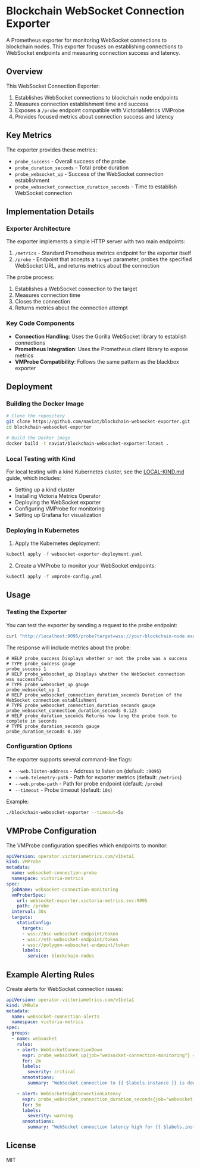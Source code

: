 # Blockchain WebSocket Connection Exporter

A Prometheus exporter for monitoring WebSocket connections to blockchain nodes. This exporter focuses on establishing connections to WebSocket endpoints and measuring connection success and latency.

## Overview

This WebSocket Connection Exporter:

1. Establishes WebSocket connections to blockchain node endpoints
2. Measures connection establishment time and success
3. Exposes a `/probe` endpoint compatible with VictoriaMetrics VMProbe
4. Provides focused metrics about connection success and latency

## Key Metrics

The exporter provides these metrics:

- `probe_success` - Overall success of the probe
- `probe_duration_seconds` - Total probe duration
- `probe_websocket_up` - Success of the WebSocket connection establishment
- `probe_websocket_connection_duration_seconds` - Time to establish WebSocket connection

## Implementation Details

### Exporter Architecture

The exporter implements a simple HTTP server with two main endpoints:

1. `/metrics` - Standard Prometheus metrics endpoint for the exporter itself
2. `/probe` - Endpoint that accepts a `target` parameter, probes the specified WebSocket URL, and returns metrics about the connection

The probe process:

1. Establishes a WebSocket connection to the target
2. Measures connection time
3. Closes the connection
4. Returns metrics about the connection attempt

### Key Code Components

- **Connection Handling**: Uses the Gorilla WebSocket library to establish connections
- **Prometheus Integration**: Uses the Prometheus client library to expose metrics
- **VMProbe Compatibility**: Follows the same pattern as the blackbox exporter

## Deployment

### Building the Docker Image

```bash
# Clone the repository
git clone https://github.com/naviat/blockchain-websocket-exporter.git
cd blockchain-websocket-exporter

# Build the Docker image
docker build -t naviat/blockchain-websocket-exporter:latest .
```

### Local Testing with Kind

For local testing with a kind Kubernetes cluster, see the [LOCAL-KIND.md](LOCAL-KIND.md) guide, which includes:

- Setting up a kind cluster
- Installing Victoria Metrics Operator
- Deploying the WebSocket exporter
- Configuring VMProbe for monitoring
- Setting up Grafana for visualization

### Deploying in Kubernetes

1. Apply the Kubernetes deployment:

```bash
kubectl apply -f websocket-exporter-deployment.yaml
```

2. Create a VMProbe to monitor your WebSocket endpoints:

```bash
kubectl apply -f vmprobe-config.yaml
```

## Usage

### Testing the Exporter

You can test the exporter by sending a request to the probe endpoint:

```bash
curl "http://localhost:9095/probe?target=wss://your-blockchain-node.example.com/token"
```

The response will include metrics about the probe:

```config
# HELP probe_success Displays whether or not the probe was a success
# TYPE probe_success gauge
probe_success 1
# HELP probe_websocket_up Displays whether the WebSocket connection was successful
# TYPE probe_websocket_up gauge
probe_websocket_up 1
# HELP probe_websocket_connection_duration_seconds Duration of the WebSocket connection establishment
# TYPE probe_websocket_connection_duration_seconds gauge
probe_websocket_connection_duration_seconds 0.123
# HELP probe_duration_seconds Returns how long the probe took to complete in seconds
# TYPE probe_duration_seconds gauge
probe_duration_seconds 0.169
```

### Configuration Options

The exporter supports several command-line flags:

- `--web.listen-address` - Address to listen on (default: `:9095`)
- `--web.telemetry-path` - Path for exporter metrics (default: `/metrics`)
- `--web.probe-path` - Path for probe endpoint (default: `/probe`)
- `--timeout` - Probe timeout (default: `10s`)

Example:

```bash
./blockchain-websocket-exporter --timeout=5s
```

## VMProbe Configuration

The VMProbe configuration specifies which endpoints to monitor:

```yaml
apiVersion: operator.victoriametrics.com/v1beta1
kind: VMProbe
metadata:
  name: websocket-connection-probe
  namespace: victoria-metrics
spec:
  jobName: websocket-connection-monitoring
  vmProberSpec:
    url: websocket-exporter.victoria-metrics.svc:9095
    path: /probe
  interval: 30s
  targets:
    staticConfig:
      targets:
      - wss://bsc-websocket-endpoint/token
      - wss://eth-websocket-endpoint/token
      - wss://polygon-websocket-endpoint/token
      labels:
        service: blockchain-nodes
```

## Example Alerting Rules

Create alerts for WebSocket connection issues:

```yaml
apiVersion: operator.victoriametrics.com/v1beta1
kind: VMRule
metadata:
  name: websocket-connection-alerts
  namespace: victoria-metrics
spec:
  groups:
  - name: websocket
    rules:
    - alert: WebSocketConnectionDown
      expr: probe_websocket_up{job="websocket-connection-monitoring"} == 0
      for: 2m
      labels:
        severity: critical
      annotations:
        summary: "WebSocket connection to {{ $labels.instance }} is down"

    - alert: WebSocketHighConnectionLatency
      expr: probe_websocket_connection_duration_seconds{job="websocket-connection-monitoring"} > 0.5
      for: 5m
      labels:
        severity: warning
      annotations:
        summary: "WebSocket connection latency high for {{ $labels.instance }}"
```

## License

MIT
